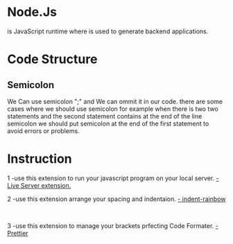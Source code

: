 # Node.Js
is JavaScript runtime where is used to generate backend applications.
# Code Structure

<h2>Semicolon</h2>
We Can use semicolon ";" and We can ommit it in our code.
there are some cases where we should use semicolon for example
when there is two two statements and the second statement contains 
at the end of the line semicolon we should put semicolon at the end 
of the first statement to avoid errors or problems.

# Instruction

1 -use this extension to run your javascript program on your local server.
    [- Live Server extension.](https://vscode.dev/github/Islam-Turky/JavaScript-Tutorial/blob/master)
<br>

2 -use this extension arrange your spacing and indentaion.
    [- indent-rainbow](https://vscode.dev/github/Islam-Turky/JavaScript-Tutorial/blob/master)

<br>

3 -use this extension to manage your brackets prfecting Code Formater.
    [- Prettier](https://vscode.dev/github/Islam-Turky/JavaScript-Tutorial/blob/master)

